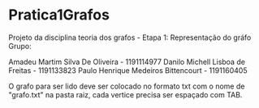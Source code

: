 # Pratica1Grafos
Projeto da disciplina teoria dos grafos - Etapa 1: Representação do gráfo
Grupo: 

Amadeu Martim Silva De Oliveira - 1191114977
Danilo Michell Lisboa de Freitas - 1191133823
Paulo Henrique Medeiros Bittencourt - 1191160405

O grafo para ser lido deve ser colocado no formato txt com o nome de "grafo.txt" na pasta raiz, cada vertice precisa ser espaçado com TAB.
